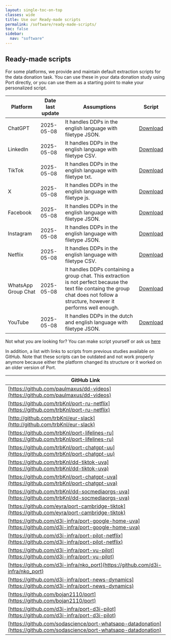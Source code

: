 ```yaml
---
layout: single-toc-on-top
classes: wide
title: Use our Ready-made scripts
permalink: /software/ready-made-scripts/
toc: false
sidebar:
  nav: "software"
---
```


## Ready-made scripts

For some platforms, we provide and maintain default extraction scripts for the data donation task. You can use these in 
your data donation study using Port directly, or you can use them as a starting point to make your personalized script. 

<!---;;; THIS TABLE IS AUTOGENERATED DONT TOUCH --->

| Platform| Date last update | Assumptions | Script |
|-------------|----------|----------|----------|
| ChatGPT | 2025-05-08 | It handles DDPs in the english language with filetype JSON. | <a href='/assets/scripts/chatgpt.zip' download>Download</a> |
| LinkedIn | 2025-05-08 | It handles DDPs in the english language with filetype CSV. | <a href='/assets/scripts/linkedin.zip' download>Download</a> |
| TikTok | 2025-05-08 | It handles DDPs in the english language with filetype txt. | <a href='/assets/scripts/tiktok.zip' download>Download</a> |
| X | 2025-05-08 | It handles DDPs in the english language with filetype js. | <a href='/assets/scripts/x.zip' download>Download</a> |
| Facebook | 2025-05-08 | It handles DDPs in the english language with filetype JSON. | <a href='/assets/scripts/facebook.zip' download>Download</a> |
| Instagram | 2025-05-08 | It handles DDPs in the english language with filetype JSON. | <a href='/assets/scripts/instagram.zip' download>Download</a> |
| Netflix | 2025-05-08 | It handles DDPs in the english language with filetype CSV. | <a href='/assets/scripts/netflix.zip' download>Download</a> |
| WhatsApp Group Chat | 2025-05-08 | It handles DDPs containing a group chat. This extraction is not perfect because the text file containg the group chat does not follow a structure, however it performs well enough. | <a href='/assets/scripts/whatsapp.zip' download>Download</a> |
| YouTube | 2025-05-08 | It handles DDPs in the dutch and english language with filetype JSON. | <a href='/assets/scripts/youtube.zip' download>Download</a> |

 <!---;;; --->

Not what you are looking for? You can make script yourself or ask us [here](https://datadonation.eu/software/help)


In addition, a list with links to scripts from previous studies available on GitHub. Note that these scripts can be outdated 
and not work properly anymore because either the platform changed its structure or it worked on an older version of Port. 

| GitHub Link | 
|--------------------|
|[https://github.com/paulmaxus/dd-videos](https://github.com/paulmaxus/dd-videos)|
|[https://github.com/trbKnl/port-ru-netflix](https://github.com/trbKnl/port-ru-netflix)|
|[http://github.com/trbKnl/eur-slack](http://github.com/trbKnl/eur-slack)|
|[https://github.com/trbKnl/port-lifelines-ru](https://github.com/trbKnl/port-lifelines-ru)| 
|[https://github.com/trbKnl/port-chatgpt-uu](https://github.com/trbKnl/port-chatgpt-uu)|
|[https://github.com/trbKnl/dd-tiktok-uva](https://github.com/trbKnl/dd-tiktok-uva)|
|[https://github.com/trbKnl/port-chatgpt-uva](https://github.com/trbKnl/port-chatgpt-uva)|
|[https://github.com/trbKnl/dd-socmediaorgs-uva](https://github.com/trbKnl/dd-socmediaorgs-uva)|
|[https://github.com/eyra/port-cambridge-tiktok](https://github.com/eyra/port-cambridge-tiktok)|
|[https://github.com/d3i-infra/port-google-home-uva](https://github.com/d3i-infra/port-google-home-uva)| 
|[https://github.com/d3i-infra/port-pilot-netflix](https://github.com/d3i-infra/port-pilot-netflix)|
|[https://github.com/d3i-infra/port-vu-pilot](https://github.com/d3i-infra/port-vu-pilot)|
|[https://github.com/d3i-infra/nko_port](https://github.com/d3i-infra/nko_port)|
|[https://github.com/d3i-infra/port-news-dynamics](https://github.com/d3i-infra/port-news-dynamics)|
|[https://github.com/bojan2110/port](https://github.com/bojan2110/port)|
|[https://github.com/d3i-infra/port-d3i-pilot](https://github.com/d3i-infra/port-d3i-pilot)|
|[https://github.com/sodascience/port-whatsapp-datadonation](https://github.com/sodascience/port-whatsapp-datadonation)|
